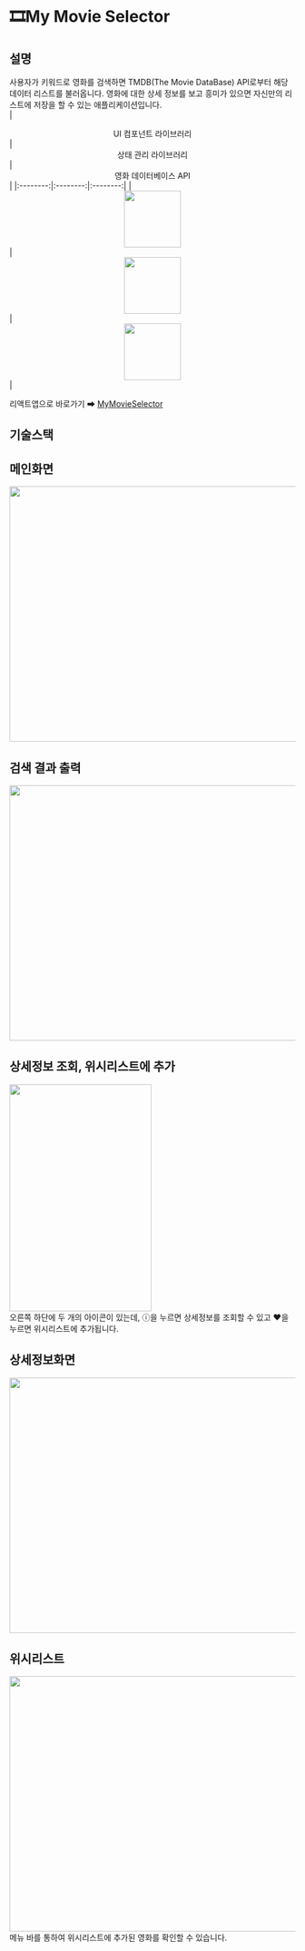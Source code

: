 # 🎞My Movie Selector
## 설명
사용자가 키워드로 영화를 검색하면 TMDB(The Movie DataBase) API로부터 해당 데이터 리스트를 불러옵니다. 영화에 대한 상세 정보를 보고 흥미가 있으면 자신만의 리스트에 저장을 할 수 있는 애플리케이션입니다.   
|  <center>UI 컴포넌트 라이브러리</center> |  <center>상태 관리 라이브러리</center> |  <center>영화 데이터베이스 API</center> |
|:--------:|:--------:|:--------:|
|<center><img src="https://user-images.githubusercontent.com/69902446/107627759-1869fb80-6ca3-11eb-99c4-a8f1029e573f.png" width="100px" height="100px"></img></center> | <center><img src="https://user-images.githubusercontent.com/69902446/107627770-1acc5580-6ca3-11eb-98d0-2f2a0b7017fd.png" width="100px" height="100px"></img></center> | <center><img src="https://user-images.githubusercontent.com/69902446/107627780-1d2eaf80-6ca3-11eb-951c-e7c978c21e0e.png" width="100px" height="100px"></img></center> |   

리액트앱으로 바로가기 ➡ [MyMovieSelector](https://elated-saha-bee70d.netlify.app/)

## 기술스택

## 메인화면
<img src="https://user-images.githubusercontent.com/69902446/107628395-e9a05500-6ca3-11eb-9cbc-b580d340eba2.PNG" width="600px" height="450px"></img>
## 검색 결과 출력
<img src="https://user-images.githubusercontent.com/69902446/107358250-80d7a200-6b16-11eb-920b-053d8ef829d7.PNG" width="600px" height="450px"></img>
## 상세정보 조회, 위시리스트에 추가
<img src="https://user-images.githubusercontent.com/69902446/107358438-baa8a880-6b16-11eb-8973-efdffc038495.PNG" width="250px" height="400px"></img>   
오른쪽 하단에 두 개의 아이콘이 있는데, ⓘ을 누르면 상세정보를 조회할 수 있고 ❤을 누르면 위시리스트에 추가됩니다.

## 상세정보화면
<img src="https://user-images.githubusercontent.com/69902446/107360118-de6cee00-6b18-11eb-8c23-72308a781ad7.PNG" width="600px" height="450px"></img>

## 위시리스트
<img src="https://user-images.githubusercontent.com/69902446/107628467-ffae1580-6ca3-11eb-8d1f-dab1e5632690.PNG" width="600px" height="450px"></img>   
메뉴 바를 통하여 위시리스트에 추가된 영화를 확인할 수 있습니다.
